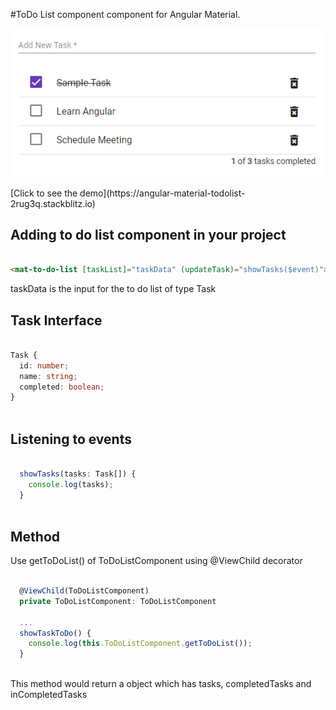 #ToDo List component component for Angular Material.
<p align="center">
    <img  alt="To-Do-List" src="img/todolist.png" class="img-responsive">
</p>
[Click to see the demo](https://angular-material-todolist-2rug3q.stackblitz.io)


## Adding to do list component in your project

```html

<mat-to-do-list [taskList]="taskData" (updateTask)="showTasks($event)"></mat-to-do-list>

```
taskData is the input for the to do list of type Task

## Task Interface
```typescript

Task {
  id: number;
  name: string;
  completed: boolean;
}
  
```

## Listening to events
```typescript

  showTasks(tasks: Task[]) {
    console.log(tasks);
  }
  
```
## Method
Use getToDoList() of ToDoListComponent using @ViewChild decorator

```typescript

  @ViewChild(ToDoListComponent)
  private ToDoListComponent: ToDoListComponent
  
  ...
  showTaskToDo() {
    console.log(this.ToDoListComponent.getToDoList());
  }
    
```
This method would return a object which has tasks, completedTasks and inCompletedTasks
